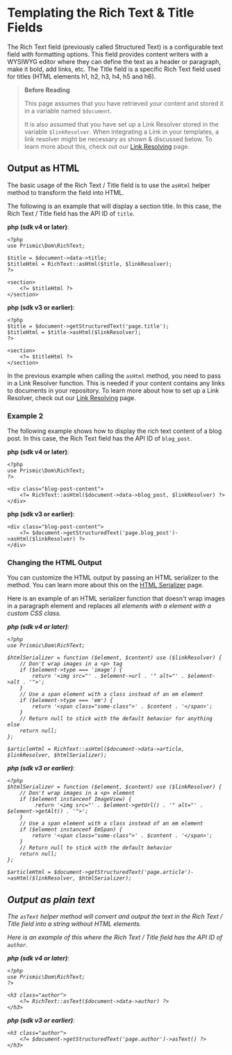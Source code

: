 # Templating the Rich Text & Title Fields

The Rich Text field (previously called Structured Text) is a configurable text field with formatting options. This field provides content writers with a WYSIWYG editor where they can define the text as a header or paragraph, make it bold, add links, etc. The Title field is a specific Rich Text field used for titles (HTML elements h1, h2, h3, h4, h5 and h6).

> **Before Reading**
>
> This page assumes that you have retrieved your content and stored it in a variable named `$document`.
>
> It is also assumed that you have set up a Link Resolver stored in the variable `$linkResolver`. When integrating a Link in your templates, a link resolver might be necessary as shown & discussed below. To learn more about this, check out our [Link Resolving](../04-beyond-the-api/01-link-resolving.md) page.

## Output as HTML

The basic usage of the Rich Text / Title field is to use the `asHtml` helper method to transform the field into HTML.

The following is an example that will display a section title. In this case, the Rich Text / Title field has the API ID of `title`.

**php (sdk v4 or later)**:

```
<?php
use Prismic\Dom\RichText;

$title = $document->data->title;
$titleHtml = RichText::asHtml($title, $linkResolver);
?>

<section>
    <?= $titleHtml ?>
</section>
```

**php (sdk v3 or earlier)**:

```
<?php
$title = $document->getStructuredText('page.title');
$titleHtml = $title->asHtml($linkResolver);
?>

<section>
    <?= $titleHtml ?>
</section>
```

In the previous example when calling the `asHtml` method, you need to pass in a Link Resolver function. This is needed if your content contains any links to documents in your repository. To learn more about how to set up a Link Resolver, check out our [Link Resolving](../04-beyond-the-api/01-link-resolving.md) page.

### Example 2

The following example shows how to display the rich text content of a blog post. In this case, the Rich Text field has the API ID of `blog_post`.

**php (sdk v4 or later)**:

```
<?php
use Prismic\Dom\RichText;
?>

<div class="blog-post-content">
    <?= RichText::asHtml($document->data->blog_post, $linkResolver) ?>
</div>
```

**php (sdk v3 or earlier)**:

```
<div class="blog-post-content">
    <?= $document->getStructuredText('page.blog_post')->asHtml($linkResolver) ?>
</div>
```

### Changing the HTML Output

You can customize the HTML output by passing an HTML serializer to the method. You can learn more about this on the [HTML Serializer](../04-beyond-the-api/03-html-serializer.md) page.

Here is an example of an HTML serializer function that doesn't wrap images in a paragraph element and replaces all <em> elements with a <span> element with a custom CSS class.

**php (sdk v4 or later)**:

```
<?php
use Prismic\Dom\RichText;

$htmlSerializer = function ($element, $content) use ($linkResolver) {
    // Don't wrap images in a <p> tag
    if ($element->type === 'image') {
        return '<img src="' . $element->url . '" alt="' . $element->alt . '">';
    }
    // Use a span element with a class instead of an em element
    if ($element->type === 'em') {
        return '<span class="some-class">' . $content . '</span>';
    }
    // Return null to stick with the default behavior for anything else
    return null;
};

$articleHtml = RichText::asHtml($document->data->article, $linkResolver, $htmlSerializer);
```

**php (sdk v3 or earlier)**:

```
<?php
$htmlSerializer = function ($element, $content) use ($linkResolver) {
    // Don't wrap images in a <p> element
    if ($element instanceof ImageView) {
         return '<img src="' . $element->getUrl() . '" alt="' . $element->getAlt() . '">';
    }
    // Use a span element with a class instead of an em element
    if ($element instanceof EmSpan) {
        return '<span class="some-class">' . $content . '</span>';
    }
    // Return null to stick with the default behavior
    return null;
};

$articleHtml = $document->getStructuredText('page.article')->asHtml($linkResolver, $htmlSerializer);
```

## Output as plain text

The `asText` helper method will convert and output the text in the Rich Text / Title field into a string without HTML elements.

Here is an example of this where the Rich Text / Title field has the API ID of `author`.

**php (sdk v4 or later)**:

```
<?php
use Prismic\Dom\RichText;
?>

<h3 class="author">
    <?= RichText::asText($document->data->author) ?>
</h3>
```

**php (sdk v3 or earlier)**:

```
<h3 class="author">
    <?= $document->getStructuredText('page.author')->asText() ?>
</h3>
```

